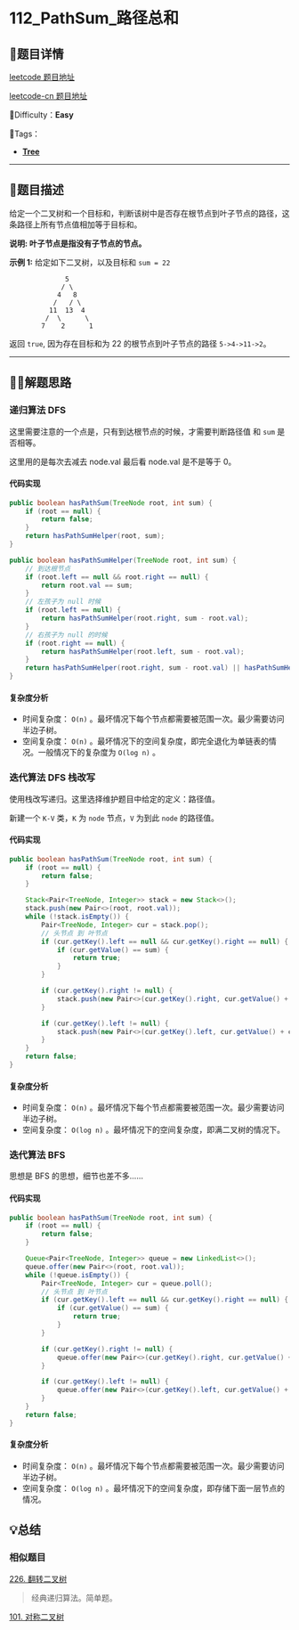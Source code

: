 

# 112_PathSum_路径总和

## 📌题目详情

[leetcode 题目地址](https://leetcode.com/problems/path-sum/)

[leetcode-cn 题目地址](https://leetcode-cn.com/problems/path-sum/)

📗Difficulty：**Easy**	

🎯Tags：

+ **[Tree](https://leetcode-cn.com/tag/tree/)**



---

## 📃题目描述

给定一个二叉树和一个目标和，判断该树中是否存在根节点到叶子节点的路径，这条路径上所有节点值相加等于目标和。

**说明: 叶子节点是指没有子节点的节点。**



**示例 1:** 
给定如下二叉树，以及目标和 `sum = 22`

```
			  5
             / \
            4   8
           /   / \
          11  13  4
         /  \      \
        7    2      1
```

返回 `true`, 因为存在目标和为 22 的根节点到叶子节点的路径 `5->4->11->2`。



****

## 🏹🎯解题思路

### 递归算法 DFS

这里需要注意的一个点是，只有到达根节点的时候，才需要判断路径值 和 `sum` 是否相等。

这里用的是每次去减去 node.val 最后看 node.val 是不是等于 0。



#### 代码实现

```java
public boolean hasPathSum(TreeNode root, int sum) {
    if (root == null) {
        return false;
    }
    return hasPathSumHelper(root, sum);
}

public boolean hasPathSumHelper(TreeNode root, int sum) {
    // 到达根节点
    if (root.left == null && root.right == null) {
        return root.val == sum;
    }
    // 左孩子为 null 时候
    if (root.left == null) {
        return hasPathSumHelper(root.right, sum - root.val);
    }
    // 右孩子为 null 的时候
    if (root.right == null) {
        return hasPathSumHelper(root.left, sum - root.val);
    }
    return hasPathSumHelper(root.right, sum - root.val) || hasPathSumHelper(root.left, sum - root.val);
}
```



#### 复杂度分析

+ 时间复杂度： `O(n)` 。最坏情况下每个节点都需要被范围一次。最少需要访问半边子树。
+ 空间复杂度： `O(n)` 。最坏情况下的空间复杂度，即完全退化为单链表的情况。一般情况下的复杂度为  `O(log n)`  。





### 迭代算法 DFS 栈改写

使用栈改写递归。这里选择维护题目中给定的定义：路径值。

新建一个 `K-V` 类，`K` 为 `node` 节点，`V` 为到此 `node` 的路径值。



#### 代码实现

```java
public boolean hasPathSum(TreeNode root, int sum) {
    if (root == null) {
        return false;
    }

    Stack<Pair<TreeNode, Integer>> stack = new Stack<>();
    stack.push(new Pair<>(root, root.val));
    while (!stack.isEmpty()) {
        Pair<TreeNode, Integer> cur = stack.pop();
        // 头节点 到 叶节点
        if (cur.getKey().left == null && cur.getKey().right == null) {
            if (cur.getValue() == sum) {
                return true;
            }
        }

        if (cur.getKey().right != null) {
            stack.push(new Pair<>(cur.getKey().right, cur.getValue() + cur.getKey().right.val));
        }

        if (cur.getKey().left != null) {
            stack.push(new Pair<>(cur.getKey().left, cur.getValue() + cur.getKey().left.val));
        }
    }
    return false;
}
```



#### 复杂度分析

+ 时间复杂度： `O(n)` 。最坏情况下每个节点都需要被范围一次。最少需要访问半边子树。
+ 空间复杂度： `O(log n)` 。最坏情况下的空间复杂度，即满二叉树的情况下。



### 迭代算法 BFS

思想是 BFS 的思想，细节也差不多……



#### 代码实现

```java
public boolean hasPathSum(TreeNode root, int sum) {
    if (root == null) {
        return false;
    }

    Queue<Pair<TreeNode, Integer>> queue = new LinkedList<>();
    queue.offer(new Pair<>(root, root.val));
    while (!queue.isEmpty()) {
        Pair<TreeNode, Integer> cur = queue.poll();
        // 头节点 到 叶节点
        if (cur.getKey().left == null && cur.getKey().right == null) {
            if (cur.getValue() == sum) {
                return true;
            }
        }

        if (cur.getKey().right != null) {
            queue.offer(new Pair<>(cur.getKey().right, cur.getValue() + cur.getKey().right.val));
        }

        if (cur.getKey().left != null) {
            queue.offer(new Pair<>(cur.getKey().left, cur.getValue() + cur.getKey().left.val));
        }
    }
    return false;
}
```



#### 复杂度分析

+ 时间复杂度： `O(n)` 。最坏情况下每个节点都需要被范围一次。最少需要访问半边子树。
+ 空间复杂度： `O(log n)` 。最坏情况下的空间复杂度，即存储下面一层节点的情况。

## 💡总结



### 相似题目

[226. 翻转二叉树](https://leetcode-cn.com/problems/invert-binary-tree/)

> 经典递归算法。简单题。



[101. 对称二叉树](https://leetcode-cn.com/problems/symmetric-tree/)



